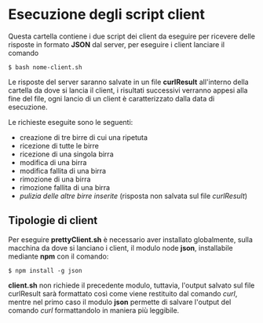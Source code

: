 # Esecuzione degli script client

Questa cartella contiene i due script dei client da eseguire per ricevere delle risposte in formato **JSON** dal server, per eseguire i client lanciare il comando

    $ bash nome-client.sh

Le risposte del server saranno salvate in un file **curlResult** all'interno della cartella da dove si lancia il client, i risultati successivi verranno appesi alla fine del file, ogni lancio di un client è caratterizzato dalla data di esecuzione.

Le richieste eseguite sono le seguenti:
* creazione di tre birre di cui una ripetuta
* ricezione di tutte le birre
* ricezione di una singola birra
* modifica di una birra
* modifica fallita di una birra
* rimozione di una birra
* rimozione fallita di una birra
* *pulizia delle altre birre inserite* (risposta non salvata sul file *curlResult*)

## Tipologie di client

Per eseguire **prettyClient.sh** è necessario aver installato globalmente, sulla macchina da dove si lanciano i client, il modulo node **json**, installabile mediante **npm** con il comando:

    $ npm install -g json

**client.sh** non richiede il precedente modulo, tuttavia, l'output salvato sul file curlResult sarà formattato così come viene restituito dal comando *curl*, mentre nel primo caso il modulo **json** permette di salvare l'output del comando *curl* formattandolo in maniera più leggibile.
